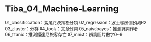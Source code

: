# Tiba_04_Machine-Learning

01_classificcation：鳶尾花決策樹分類
02_regression：波士頓房價預測R2
03_cluster：分群
04_tools：文章分詞
05_naivebayes：推測詩詞作者
06_titanic：推測鐵達尼旅客存亡
07_mnist：辨識圖片數字0~9
